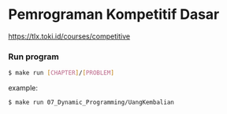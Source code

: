 # Pemrograman Kompetitif Dasar

https://tlx.toki.id/courses/competitive

### Run program

```sh
$ make run [CHAPTER]/[PROBLEM]
```

example:
```sh
$ make run 07_Dynamic_Programming/UangKembalian
```